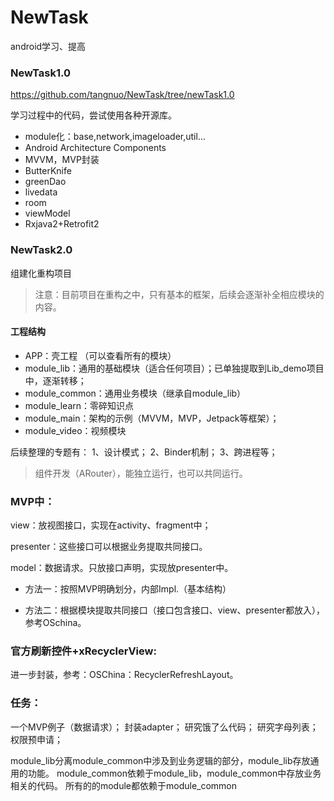 # NewTask
android学习、提高




### NewTask1.0

https://github.com/tangnuo/NewTask/tree/newTask1.0

学习过程中的代码，尝试使用各种开源库。

- module化：base,network,imageloader,util...
- Android Architecture Components
- MVVM，MVP封装
- ButterKnife
- greenDao
- livedata
- room
- viewModel
- Rxjava2+Retrofit2

### NewTask2.0

组建化重构项目

> 注意：目前项目在重构之中，只有基本的框架，后续会逐渐补全相应模块的内容。

#### 工程结构

- APP：壳工程 （可以查看所有的模块）
- module_lib：通用的基础模块（适合任何项目）；已单独提取到Lib_demo项目中，逐渐转移；
- module_common：通用业务模块（继承自module_lib）
- module_learn：零碎知识点
- module_main：架构的示例（MVVM，MVP，Jetpack等框架）；
- module_video：视频模块

后续整理的专题有：
1、设计模式；
2、Binder机制；
3、跨进程等；

> 组件开发（ARouter），能独立运行，也可以共同运行。


### MVP中：
view：放视图接口，实现在activity、fragment中；


presenter：这些接口可以根据业务提取共同接口。


model：数据请求。只放接口声明，实现放presenter中。


- 方法一：按照MVP明确划分，内部Impl.（基本结构）

- 方法二：根据模块提取共同接口（接口包含接口、view、presenter都放入），参考OSchina。


### 官方刷新控件+xRecyclerView:

进一步封装，参考：OSChina：RecyclerRefreshLayout。



### 任务：

一个MVP例子（数据请求）；
封装adapter；
研究饿了么代码；
研究字母列表；
权限预申请；

module_lib分离module_common中涉及到业务逻辑的部分，module_lib存放通用的功能。
module_common依赖于module_lib，module_common中存放业务相关的代码。
所有的的module都依赖于module_common
